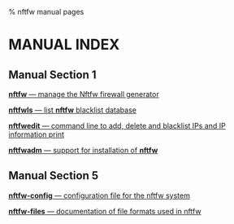 % nftfw manual pages

MANUAL INDEX
============

Manual Section 1
----------------

[**nftfw** — manage the Nftfw firewall generator](./nftfw.1.md)

[**nftfwls** — list **nftfw** blacklist database](./nftfwls.1.md)

[**nftfwedit** — command line to add, delete and blacklist IPs and IP information print](./nftfwedit.1.md)

[**nftfwadm** — support for installation of **nftfw**](./nftfwadm.1.md)

Manual Section 5
----------------

[**nftfw-config** — configuration file for the nftfw system](./nftfw-config.5.md)

[**nftfw-files** — documentation of file formats used in nftfw](./nftfw-files.5.md)
